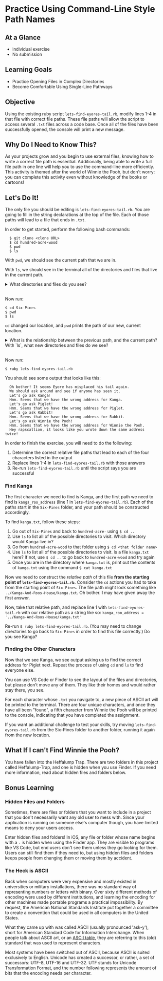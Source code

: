 # Practice Using Command-Line Style Path Names

## At a Glance
- Individual exercise
- No submission

## Learning Goals

- Practice Opening Files in Complex Directories
- Become Comfortable Using Single-Line Pathways

## Objective

Using the existing ruby script `lets-find-eyores-tail.rb`, modify lines 1-4 in that file with correct file paths. These file paths will allow the script to access several `.txt` files across a code base. Once all of the files have been successfully opened, the console will print a new message.

## Why Do I Need to Know This?

As your projects grow and you begin to use external files, knowing how to write a correct file path is essential. Additionally, being able to write a full file path in one line will help you to use the command-line more efficiently. This activity is themed after the world of Winnie the Pooh, but don't worry: you can complete this activity even without knowledge of the books or cartoons!

## Let's Do It!

The only file you should be editing is `lets-find-eyores-tail.rb`. You are going to fill in the string declarations at the top of the file. Each of those paths will lead to a file that ends in `.txt`.

In order to get started, perform the following bash commands:

```
  $ git clone <clone URL>
  $ cd hundred-acre-wood
  $ pwd
  $ ls
```

With `pwd`, we should see the current path that we are in.

With `ls`, we should see in the terminal all of the directories and files that live in the current path.

<details>
  <summary>What directories and files do you see?</summary>

  1. `Kanga-And-Roos-House`
  1. `Rabbits-Meadow`
  1. `README.md`
  1. `Six-Pines`

</details>

<br/>

Now run:

```
$ cd Six-Pines
$ pwd
$ ls
```

`cd` changed our location, and `pwd` prints the path of our new, current location.

<details>

  <summary>What is the relationship between the previous path, and the current path? With `ls`, what new directories and files do we see?</summary>

  `Six-Pines`, which is a directory/location _inside_ of `hundred-acre-wood`, has a path that is like `.../hundred-acre-wood/Six-Pines`. In other words, `Six-Pines` is a directory located inside of the directory `hundred-acre-wood`, so when we read the path from left to right, we see that the "biggest" encompassing directory is to the left of the inner directory.

</details>

<br/>

Now run:

```
$ ruby lets-find-eyores-tail.rb
```

You should see some output that looks like this:

```
  Oh bother! It seems Eyore has misplaced his tail again.
  We should ask around and see if anyone has seen it.
  Let's go ask Kanga!
  Hmm. Seems that we have the wrong address for Kanga.
  Let's go ask Piglet!
  Hmm. Seems that we have the wrong address for Piglet.
  Let's go ask Rabbit!
  Hmm. Seems that we have the wrong address for Rabbit.
  Let's go ask Winnie the Pooh!
  Hmm. Seems that we have the wrong address for Winnie the Pooh.
  Hey rapscallion, it looks like you wrote down the same address twice!
```

In order to finish the exercise, you will need to do the following:

1. Determine the correct relative file paths that lead to each of the four characters listed in the output
2. Replace lines 1-4 in `lets-find-eyores-tail.rb` with those answers
3. Re-run `lets-find-eyores-tail.rb` until the script says you are successful

### Find Kanga

The first character we need to find is Kanga, and the first path we need to find is `kanga_roo_address` (line 1 in `lets-find-eyores-tail.rb`). Each of the paths start in the `Six-Pines` folder, and your path should be constructed accordingly.

To find `kanga.txt`, follow these steps:

1. Go out of `Six-Pines` and back to `hundred-acre-` using `$ cd ..`
2. Use `ls` to list all of the possible directories to visit. Which directory would Kanga live in?
3. Go from `hundred-acre-wood` to that folder using `$ cd <that folder name>`
4. Use `ls` to list all of the possible directories to visit. Is a file `kanga.txt` here? If not, use `$ cd ..` to go back to `hundred-acre-wood` and try again
5. Once you are in the directory where `kanga.txt` is, print out the contents of `kanga.txt` using the command `$ cat kanga.txt`

Now we need to construct the _relative path_ of this file **from the starting point of `lets-find-eyores-tail.rb`.** Consider the `cd` actions you had to take from the starting point of `Six-Pines`. The file path might look something like `../Kanga-And-Roos-House/kanga.txt`. Oh bother. I may have given away the first answer.

Now, take that relative path, and replace line 1 with `lets-find-eyores-tail.rb` with our relative path as a string like so: `kanga_roo_address = '../Kanga-And-Roos-House/kanga.txt'`

Re-run `$ ruby lets-find-eyores-tail.rb`. (You may need to change directories to go back to `Six-Pines` in order to find this file correctly.) Do you see Kanga?

### Finding the Other Characters

Now that we see Kanga, we see output asking us to find the correct address for Piglet next. Repeat the process of using `cd` and `ls` to find everyone else.

You can use VS Code or Finder to see the layout of the files and directories, but please don't move any of them. They like their homes and would rather stay there, you see.

For each character whose `.txt` you navigate to, a new piece of ASCII art will be printed to the terminal. There are four unique characters, and once they have all been "found", a fifth character from Winnie the Pooh will be printed to the console, indicating that you have completed the assignment.

If you want an additional challenge to test your skills, try moving `lets-find-eyores-tail.rb` from the Six-Pines folder to another folder, running it again from the new location.

## What If I can't Find Winnie the Pooh?

You have fallen into the Heffalump Trap. There are two folders in this project called Heffalump-Trap, and one is hidden when you use Finder. If you need more information, read about hidden files and folders below.

## Bonus Learning

### Hidden Files and Folders

Sometimes, there are files or folders that you want to include in a project that you don't necessarily want any old user to mess with. Since your application is running on someone else's computer though, you have limited means to deny your users access.

Enter hidden files and folders! In iOS, any file or folder whose name begins with a `.` is hidden when using the Finder app. They are visible to programs like VS Code, but end users don't see them unless they go looking for them. Users can still find them if they need to, but using hidden files and folders keeps people from changing them or moving them by accident.

### The Heck is ASCII

Back when computers were very expensive and mostly existed in universities or military installations, there was no standard way of representing numbers or letters with binary. Over sixty different methods of encoding were used by different institutions, and learning the encoding for other machines made portable programs a practical impossibility. By request, the American National Standards Institute put together a committee to create a convention that could be used in all computers in the United States.

What they came up with was called ASCII (usually pronounced 'ask-y'), short for American Standard Code for Information Interchange. When people talk about ASCII art, or an [ASCII table](http://www.asciitable.com/), they are referring to this (old) standard that was used to represent characters.

Most systems have been switched out of ASCII, because ASCII is suited exclusively to English. Unicode has created a successor, or rather, a set of successors: UTF-8, UTF-16 and UTF-32. UTF stands for Unicode Transformation Format, and the number following represents the amount of bits that the encoding needs per character.
